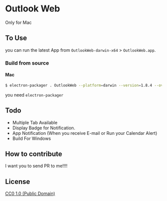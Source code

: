 # Outlook Web

Only for Mac

## To Use
you can run the latest App from `OutlookWeb-darwin-x64` > `OutlookWeb.app`.

### Build from source
#### Mac

```bash
$ electron-packager . OutlookWeb --platform=darwin --version=1.8.4 --overwrite --icon=./images/icon.icns
```

you need `electron-packager`

## Todo
- Multiple Tab Available
- Display Badge for Notification.
- App Notification (When you receive E-mail or Run your Calendar Alert)
- Build For Windows 

## How to contribute
I want you to send PR to me!!!!

## License

[CC0 1.0 (Public Domain)](LICENSE.md)
